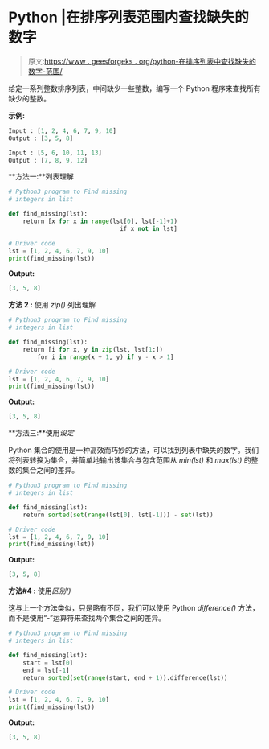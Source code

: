 # Python |在排序列表范围内查找缺失的数字

> 原文:[https://www . geesforgeks . org/python-在排序列表中查找缺失的数字-范围/](https://www.geeksforgeeks.org/python-find-missing-numbers-in-a-sorted-list-range/)

给定一系列整数排序列表，中间缺少一些整数，编写一个 Python 程序来查找所有缺少的整数。

**示例:**

```py
Input : [1, 2, 4, 6, 7, 9, 10]
Output : [3, 5, 8]

Input : [5, 6, 10, 11, 13]
Output : [7, 8, 9, 12]

```

**方法一:**列表理解

```py
# Python3 program to Find missing 
# integers in list

def find_missing(lst):
    return [x for x in range(lst[0], lst[-1]+1) 
                               if x not in lst]

# Driver code
lst = [1, 2, 4, 6, 7, 9, 10]
print(find_missing(lst))
```

**Output:**

```py
[3, 5, 8]

```

**方法 2 :** 使用 *zip()* 列出理解

```py
# Python3 program to Find missing 
# integers in list

def find_missing(lst):
    return [i for x, y in zip(lst, lst[1:]) 
        for i in range(x + 1, y) if y - x > 1]

# Driver code
lst = [1, 2, 4, 6, 7, 9, 10]
print(find_missing(lst))
```

**Output:**

```py
[3, 5, 8]

```

**方法三:**使用*设定*

Python 集合的使用是一种高效而巧妙的方法，可以找到列表中缺失的数字。我们将列表转换为集合，并简单地输出该集合与包含范围从 *min(lst)* 和 *max(lst)* 的整数的集合之间的差异。

```py
# Python3 program to Find missing 
# integers in list

def find_missing(lst):
    return sorted(set(range(lst[0], lst[-1])) - set(lst))

# Driver code
lst = [1, 2, 4, 6, 7, 9, 10]
print(find_missing(lst))
```

**Output:**

```py
[3, 5, 8]

```

**方法#4 :** 使用*区别()*

这与上一个方法类似，只是略有不同，我们可以使用 Python *difference()* 方法，而不是使用“-”运算符来查找两个集合之间的差异。

```py
# Python3 program to Find missing 
# integers in list

def find_missing(lst):
    start = lst[0]
    end = lst[-1]
    return sorted(set(range(start, end + 1)).difference(lst))

# Driver code
lst = [1, 2, 4, 6, 7, 9, 10]
print(find_missing(lst))
```

**Output:**

```py
[3, 5, 8]

```